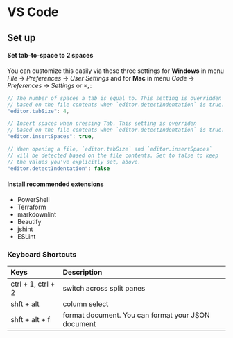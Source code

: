 # VS Code

## Set up

#### Set tab-to-space to 2 spaces

 You can customize this easily via these three settings for **Windows** in menu _File_ → _Preferences_ → _User Settings_ and for **Mac** in menu _Code_ → _Preferences_ → _Settings_ or `⌘,`:

```javascript
// The number of spaces a tab is equal to. This setting is overridden
// based on the file contents when `editor.detectIndentation` is true.
"editor.tabSize": 4,

// Insert spaces when pressing Tab. This setting is overriden
// based on the file contents when `editor.detectIndentation` is true.
"editor.insertSpaces": true,

// When opening a file, `editor.tabSize` and `editor.insertSpaces`
// will be detected based on the file contents. Set to false to keep
// the values you've explicitly set, above.
"editor.detectIndentation": false
```

#### Install recommended extensions

* PowerShell
* Terraform
* markdownlint
* Beautify
* jshint
* ESLint

### Keyboard Shortcuts

| Keys | Description |
| :--- | :--- |
| ctrl + 1, ctrl + 2 | switch across split panes |
| shft + alt | column select |
| shft + alt + f | format document. You can format your JSON document |

